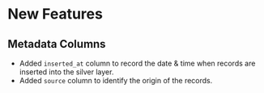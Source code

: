 # New Features

## Metadata Columns
- Added `inserted_at` column to record the date & time when records are inserted into the silver layer.
- Added `source` column to identify the origin of the records.
